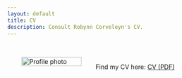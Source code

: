 ```yaml
---
layout: default
title: CV
description: Consult Robynn Corveleyn's CV.
---
```


<main style="max-width:800px; margin:auto; padding:2rem; display:flex; gap:2rem; align-items:flex-start;">
  <div style="flex:1;">
    <img src="{{ '/assets/images/contact-photo.jpg' | relative_url }}" alt="Profile photo" style="width:100%; max-width:250px; height:auto; object-fit:cover;">
  </div>
  <div style="flex:2;">
    <p> 
     Find my CV here: 
  <a href="{{ '/assets/files/CV.pdf' | relative_url }}" target="_blank" rel="noopener">
    CV (PDF)
  </a>
    </p>
  </div>
</main>
